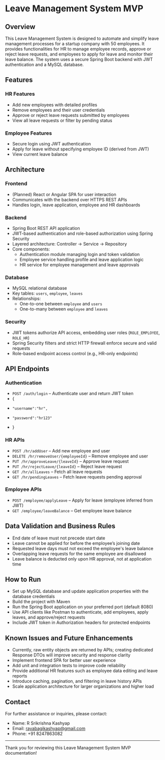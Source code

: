 # Leave Management System MVP

## Overview

This Leave Management System is designed to automate and simplify leave management processes for a startup company with 50 employees. It provides functionalities for HR to manage employee records, approve or reject leave requests, and employees to apply for leave and monitor their leave balance. The system uses a secure Spring Boot backend with JWT authentication and a MySQL database.

## Features

### HR Features
- Add new employees with detailed profiles
- Remove employees and their user credentials
- Approve or reject leave requests submitted by employees
- View all leave requests or filter by pending status

### Employee Features
- Secure login using JWT authentication
- Apply for leave without specifying employee ID (derived from JWT)
- View current leave balance

## Architecture

### Frontend
- (Planned) React or Angular SPA for user interaction
- Communicates with the backend over HTTPS REST APIs
- Handles login, leave application, employee and HR dashboards

### Backend
- Spring Boot REST API application
- JWT-based authentication and role-based authorization using Spring Security
- Layered architecture: Controller → Service → Repository
- Core components:
    - Authentication module managing login and token validation
    - Employee service handling profile and leave application logic
    - HR service for employee management and leave approvals

### Database
- MySQL relational database
- Key tables: `users`, `employee`, `leaves`
- Relationships:
    - One-to-one between `employee` and `users`
    - One-to-many between `employee` and `leaves`

### Security
- JWT tokens authorize API access, embedding user roles (`ROLE_EMPLOYEE`, `ROLE_HR`)
- Spring Security filters and strict HTTP firewall enforce secure and valid requests
- Role-based endpoint access control (e.g., HR-only endpoints)

## API Endpoints

### Authentication
- `POST /auth/login` – Authenticate user and return JWT token
- {
-     "username":"hr",
-     "password":"hr123"
- }

### HR APIs
- `POST /hr/addUser` – Add new employee and user
- `DELETE /hr/removeUser/{employeeId}` – Remove employee and user
- `PUT /hr/approveLeave/{leaveId}` – Approve leave request
- `PUT /hr/rejectLeave/{leaveId}` – Reject leave request
- `GET /hr/allLeaves` – Fetch all leave requests
- `GET /hr/pendingLeaves` – Fetch leave requests pending approval

### Employee APIs
- `POST /employee/applyLeave` – Apply for leave (employee inferred from JWT)
- `GET /employee/leaveBalance` – Get employee leave balance

## Data Validation and Business Rules
- End date of leave must not precede start date
- Leave cannot be applied for before the employee’s joining date
- Requested leave days must not exceed the employee's leave balance
- Overlapping leave requests for the same employee are disallowed
- Leave balance is deducted only upon HR approval, not at application time

## How to Run

- Set up MySQL database and update application properties with the database credentials
- Build the project with Maven
- Run the Spring Boot application on your preferred port (default 8080)
- Use API clients like Postman to authenticate, add employees, apply leaves, and approve/reject requests
- Include JWT token in Authorization headers for protected endpoints

## Known Issues and Future Enhancements

- Currently, raw entity objects are returned by APIs; creating dedicated Response DTOs will improve security and response clarity
- Implement frontend SPA for better user experience
- Add unit and integration tests to improve code reliability
- Provide additional HR features such as employee data editing and leave reports
- Introduce caching, pagination, and filtering in leave history APIs
- Scale application architecture for larger organizations and higher load

## Contact

For further assistance or inquiries, please contact:

- Name: R Srikrishna Kashyap
- Email: rayabagikashyap@gmail.com
- Phone: +91 8247863082

***

Thank you for reviewing this Leave Management System MVP documentation!
